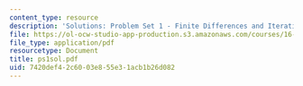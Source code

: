 ```yaml
---
content_type: resource
description: 'Solutions: Problem Set 1 - Finite Differences and Iterative Methods'
file: https://ol-ocw-studio-app-production.s3.amazonaws.com/courses/16-920j-numerical-methods-for-partial-differential-equations-sma-5212-spring-2003/7420def42c6003e855e31acb1b26d082_ps1sol.pdf
file_type: application/pdf
resourcetype: Document
title: ps1sol.pdf
uid: 7420def4-2c60-03e8-55e3-1acb1b26d082
---
```

